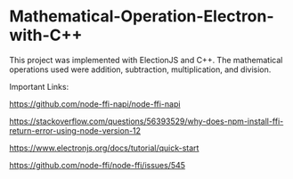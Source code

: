 # Mathematical-Operation-Electron-with-C++
This project was implemented with ElectionJS and C++. The mathematical operations used were addition, subtraction, multiplication, and division.

Important Links:

https://github.com/node-ffi-napi/node-ffi-napi

https://stackoverflow.com/questions/56393529/why-does-npm-install-ffi-return-error-using-node-version-12

https://www.electronjs.org/docs/tutorial/quick-start

https://github.com/node-ffi/node-ffi/issues/545

